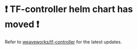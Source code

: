 # ❗ TF-controller helm chart has moved ❗

Refer to [weaveworks/tf-controller](https://github.com/weaveworks/tf-controller) for the latest updates. 
